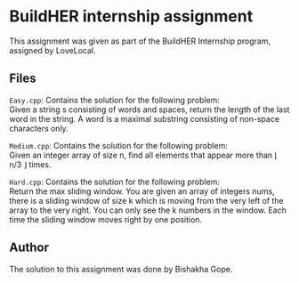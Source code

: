 # BuildHER internship assignment

This assignment was given as part of the BuildHER Internship program, assigned by LoveLocal.

## Files
`Easy.cpp`: Contains the solution for the following problem: <br>
Given a string s consisting of words and spaces, return the length of the last word in the string. A word is a maximal substring consisting of non-space characters only.

`Medium.cpp`: Contains the solution for the following problem: <br>
Given an integer array of size n, find all elements that appear more than ⌊ n/3 ⌋ times.

`Hard.cpp`: Contains the solution for the following problem: <br>
Return the max sliding window.
You are given an array of integers nums, there is a sliding window of size k which is moving from the very left of the array to the very right. You can only see the k numbers in the window. Each time the sliding window moves right by one position.

## Author
The solution to this assignment was done by Bishakha Gope.
